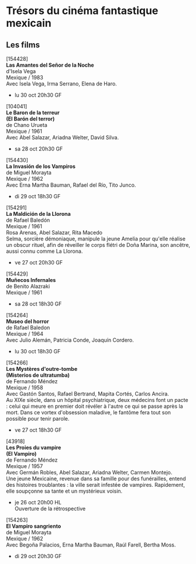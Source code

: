 # Trésors du cinéma fantastique mexicain

## Les films

[154428]  
**Las Amantes del Señor de la Noche**  
d'Isela Vega  
Mexique / 1983  
Avec Isela Vega, Irma Serrano, Elena de Haro.

- lu 30 oct 20h30 GF

[104041]  
**Le Baron de la terreur**  
**(El Barón del terror)**  
de Chano Urueta  
Mexique / 1961  
Avec Abel Salazar, Ariadna Welter, David Silva.

- sa 28 oct 20h30 GF

[154430]  
**La Invasión de los Vampiros**  
de Miguel Morayta  
Mexique / 1962  
Avec Erna Martha Bauman, Rafael del Río, Tito Junco.

- di 29 oct 18h30 GF

[154291]  
**La Maldición de la Llorona**  
de Rafael Baledón  
Mexique / 1961  
Rosa Arenas, Abel Salazar, Rita Macedo  
Selma, sorcière démoniaque, manipule la jeune Amelia pour qu'elle réalise un obscur rituel, afin de réveiller le corps flétri de Doña Marina, son ancêtre, aussi connu comme La Llorona.

- ve 27 oct 20h30 GF

[154429]  
**Muñecos Infernales**  
de Benito Alazraki  
Mexique / 1961

- sa 28 oct 18h30 GF

[154264]  
**Museo del horror**  
de Rafael Baledon  
Mexique / 1964  
Avec Julio Alemán, Patricia Conde, Joaquín Cordero.

- lu 30 oct 18h30 GF

[154266]  
**Les Mystères d'outre-tombe**  
**(Misterios de ultratumba)**  
de Fernando Méndez  
Mexique / 1958  
Avec Gastón Santos, Rafael Bertrand, Mapita Cortés, Carlos Ancira.  
Au XIXe siècle, dans un hôpital psychiatrique, deux médecins font un pacte : celui qui meure en premier doit révéler à l'autre ce qui se passe après la mort. Dans ce vortex d'obsession maladive, le fantôme fera tout son possible pour tenir parole.

- ve 27 oct 18h30 GF

[43918]  
**Les Proies du vampire**  
**(El Vampiro)**  
de Fernando Méndez  
Mexique / 1957  
Avec Germán Robles, Abel Salazar, Ariadna Welter, Carmen Montejo.  
Une jeune Mexicaine, revenue dans sa famille pour des funérailles, entend des histoires troublantes : la ville serait infestée de vampires. Rapidement, elle soupçonne sa tante et un mystérieux voisin.

- je 26 oct 20h00 HL  
Ouverture de la rétrospective

[154263]  
**El Vampiro sangriento**  
de Miguel Morayta  
Mexique / 1962  
Avec Begoña Palacios, Erna Martha Bauman, Raúl Farell, Bertha Moss.

- di 29 oct 20h30 GF

